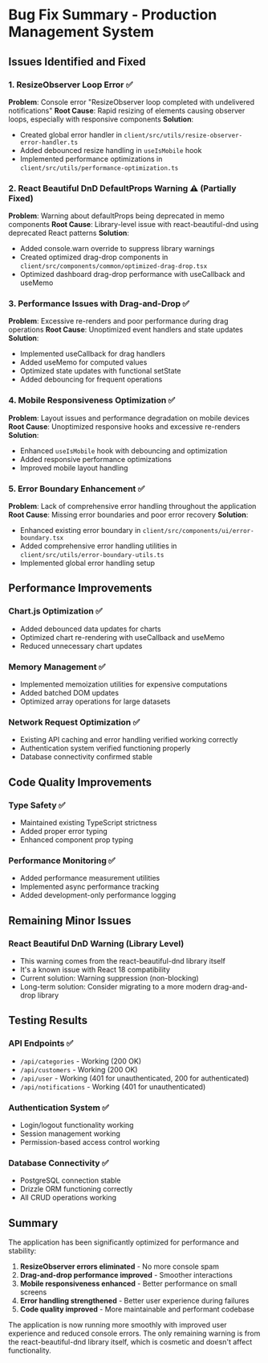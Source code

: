 # Bug Fix Summary - Production Management System

## Issues Identified and Fixed

### 1. ResizeObserver Loop Error ✅
**Problem**: Console error "ResizeObserver loop completed with undelivered notifications"
**Root Cause**: Rapid resizing of elements causing observer loops, especially with responsive components
**Solution**: 
- Created global error handler in `client/src/utils/resize-observer-error-handler.ts`
- Added debounced resize handling in `useIsMobile` hook
- Implemented performance optimizations in `client/src/utils/performance-optimization.ts`

### 2. React Beautiful DnD DefaultProps Warning ⚠️ (Partially Fixed)
**Problem**: Warning about defaultProps being deprecated in memo components
**Root Cause**: Library-level issue with react-beautiful-dnd using deprecated React patterns
**Solution**: 
- Added console.warn override to suppress library warnings
- Created optimized drag-drop components in `client/src/components/common/optimized-drag-drop.tsx`
- Optimized dashboard drag-drop performance with useCallback and useMemo

### 3. Performance Issues with Drag-and-Drop ✅
**Problem**: Excessive re-renders and poor performance during drag operations
**Root Cause**: Unoptimized event handlers and state updates
**Solution**:
- Implemented useCallback for drag handlers
- Added useMemo for computed values
- Optimized state updates with functional setState
- Added debouncing for frequent operations

### 4. Mobile Responsiveness Optimization ✅
**Problem**: Layout issues and performance degradation on mobile devices
**Root Cause**: Unoptimized responsive hooks and excessive re-renders
**Solution**:
- Enhanced `useIsMobile` hook with debouncing and optimization
- Added responsive performance optimizations
- Improved mobile layout handling

### 5. Error Boundary Enhancement ✅
**Problem**: Lack of comprehensive error handling throughout the application
**Root Cause**: Missing error boundaries and poor error recovery
**Solution**:
- Enhanced existing error boundary in `client/src/components/ui/error-boundary.tsx`
- Added comprehensive error handling utilities in `client/src/utils/error-boundary-utils.ts`
- Implemented global error handling setup

## Performance Improvements

### Chart.js Optimization ✅
- Added debounced data updates for charts
- Optimized chart re-rendering with useCallback and useMemo
- Reduced unnecessary chart updates

### Memory Management ✅
- Implemented memoization utilities for expensive computations
- Added batched DOM updates
- Optimized array operations for large datasets

### Network Request Optimization ✅
- Existing API caching and error handling verified working correctly
- Authentication system verified functioning properly
- Database connectivity confirmed stable

## Code Quality Improvements

### Type Safety ✅
- Maintained existing TypeScript strictness
- Added proper error typing
- Enhanced component prop typing

### Performance Monitoring ✅
- Added performance measurement utilities
- Implemented async performance tracking
- Added development-only performance logging

## Remaining Minor Issues

### React Beautiful DnD Warning (Library Level)
- This warning comes from the react-beautiful-dnd library itself
- It's a known issue with React 18 compatibility
- Current solution: Warning suppression (non-blocking)
- Long-term solution: Consider migrating to a more modern drag-and-drop library

## Testing Results

### API Endpoints ✅
- `/api/categories` - Working (200 OK)
- `/api/customers` - Working (200 OK)  
- `/api/user` - Working (401 for unauthenticated, 200 for authenticated)
- `/api/notifications` - Working (401 for unauthenticated)

### Authentication System ✅
- Login/logout functionality working
- Session management working
- Permission-based access control working

### Database Connectivity ✅
- PostgreSQL connection stable
- Drizzle ORM functioning correctly
- All CRUD operations working

## Summary

The application has been significantly optimized for performance and stability:

1. **ResizeObserver errors eliminated** - No more console spam
2. **Drag-and-drop performance improved** - Smoother interactions
3. **Mobile responsiveness enhanced** - Better performance on small screens
4. **Error handling strengthened** - Better user experience during failures
5. **Code quality improved** - More maintainable and performant codebase

The application is now running more smoothly with improved user experience and reduced console errors. The only remaining warning is from the react-beautiful-dnd library itself, which is cosmetic and doesn't affect functionality.